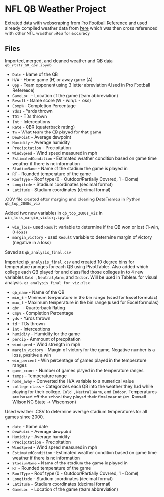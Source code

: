 # NFL QB Weather Project


Extrated data with webscraping from [Pro Football Reference](https://www.pro-football-reference.com/) and used already compiled weather data from [here](https://www.datawithbliss.com/weather-data) which was then cross referenced with other NFL weather sites for accuracy

## Files

Imported, merged, and cleaned weather and QB data
`qb_stats_50_qbs.ipynb`
* `Date` - Name of the QB
* `H/A` - Home game (H) or away game (A)
* `Opp` - Team opponent using 3 letter abreviation (Used in Pro Football Reference)
* `GameLoc ` - Location of the game (team abbreviation)
* `Result` - Game score (W - win/L - loss) 
* `Comp%` - Completion Percentage 
* `Yds1` - Yards thrown 
* `TD1` - TDs thrown 
* `Int` - Interceptions
* `Rate` - QBR (quaterback rating)
* `Tm` - What team the QB played for that game
* `DewPoint` - Average dewpoint
* `Humidity` - Average humidity
* `Precipitation` - Precipitation
* `WindSpeed` - Wind speed measured in mph
* `EstimatedCondition` - Estimated weather condition based on game time weather if there is no information
* `StadiumName` - Name of the stadium the game is played in
* `RT` - Rounded temperature of the game
* `RoofType` - Roof type (0 - Outdoor/Partially Covered, 1 - Dome)
* `Longitude` - Stadium coordinates (decimal format)
* `Latitude` - Stadium coordinates (decimal format)

.CSV file created after merging and cleaning DataFrames in Python `qb_top_2000s_viz`


Added two new variables in `qb_top_2000s_viz` in `win_loss_margin_victory.ipynb`
* `win_loss`- used `Result` variable to determine if the QB won or lost (1-win, 0-loss)
* `margin_victory` - used `Result` variable to determine margin of victory (negative in a loss)

Saved as `qb_analysis_final.csv`

Imported `qb_analysis_final.csv` and created  10 degree bins for temperature rannges for each QB using PivotTables. Also added which college each QB played for and classified those colleges in to 4 new variables  `Cold `, `Neutral`,`Warm`, and `Indoor`.  Will be used in Tableau for visual analysis.
`qb_analysis_final_for_viz.xlsx`
* `qb_name` - Name of the QB
* `min_t` - Minimum temperature in the bin range (used for Excel formulas)
* `max_t` - Maximum temperature in the bin range (used for Excel formulas)
* `qbr ` - Quarterback Rating 
* `Cmp%` - Completion Percentage 
* `yds` - Yards thrown 
* `td` - TDs thrown 
* `int` - Interceptions 
* `humidity` - Humidity for the game
* `percip` - Ammount of precpitation
* `windspeed` - Wind strength in mph
* `margin_victory` - Margin of victory for the game. Negative number is a loss, positive a win
* `win_percent` - Win percentage of games played in the temperature ranges
* `game_count` - Number of games played in the temperature ranges
* `temps` - Temperature range
* `home_away` - Converted the H/A variable to a numerical value
* `college class` - Categorizes each QB into the weather they had while playing for their college. `Cold `, `Neutral`,`Warm`, and `Indoor`. Temperatures are based off the school they played their final year at (ex. Russell Wilson NC State -> Wisconson)

Used weather .CSV to determine average stadium temperatures for all games since 2000.

* `date` - Game date
* `DewPoint` - Average dewpoint
* `Humidity` - Average humidity
* `Precipitation` - Precipitation
* `WindSpeed` - Wind speed measured in mph
* `EstimatedCondition` - Estimated weather condition based on game time weather if there is no information
* `StadiumName` - Name of the stadium the game is played in
* `RT` - Rounded temperature of the game
* `RoofType` - Roof type (0 - Outdoor/Partially Covered, 1 - Dome)
* `Longitude` - Stadium coordinates (decimal format)
* `Latitude` - Stadium coordinates (decimal format)
* `GameLoc ` - Location of the game (team abbreviation)



